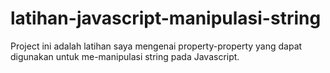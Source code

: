 # latihan-javascript-manipulasi-string
Project ini adalah latihan saya mengenai property-property yang dapat digunakan untuk me-manipulasi string pada Javascript.
